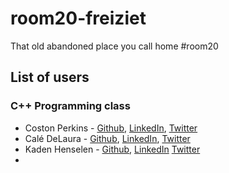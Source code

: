 # room20-freiziet
That old abandoned place you call home #room20

## List of users
### C++ Programming class
* Coston Perkins - [Github](https://github.com/coston/), [LinkedIn](https://www.linkedin.com/in/costonperkins), [Twitter](https://twitter.com/costonperkins)
* Calé DeLaura - [Github](https://github.com/caledelaura), [LinkedIn](https://www.linkedin.com/in/caledelaura), [Twitter](https://twitter.com/calendelaura)
* Kaden Henselen - [Github](https://github.com/thestreetkid), [LinkedIn](https://www.linkedin.com/in/kadenhenselen) [Twitter](https://twitter.com/TheStreetKidXD)
* 
